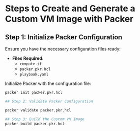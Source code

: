 # Steps to Create and Generate a Custom VM Image with Packer

## Step 1: Initialize Packer Configuration

Ensure you have the necessary configuration files ready:

- **Files Required:**
  - `compute.tf`
  - `packer.pkr.hcl`
  - `playbook.yaml`

Initialize Packer with the configuration file:

```bash
packer init packer.pkr.hcl

## Step 2: Validate Packer Configuration

packer validate packer.pkr.hcl

## Step 3: Build the Custom VM Image
packer build packer.pkr.hcl



